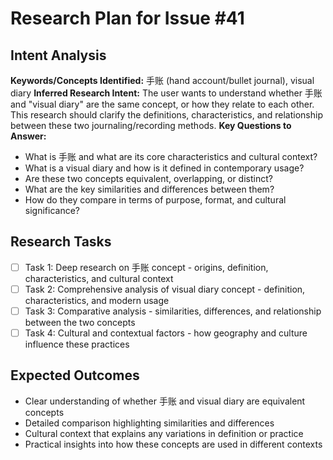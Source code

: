 # Research Plan for Issue #41

## Intent Analysis
**Keywords/Concepts Identified:** 手账 (hand account/bullet journal), visual diary
**Inferred Research Intent:** The user wants to understand whether 手账 and "visual diary" are the same concept, or how they relate to each other. This research should clarify the definitions, characteristics, and relationship between these two journaling/recording methods.
**Key Questions to Answer:** 
- What is 手账 and what are its core characteristics and cultural context?
- What is a visual diary and how is it defined in contemporary usage?
- Are these two concepts equivalent, overlapping, or distinct?
- What are the key similarities and differences between them?
- How do they compare in terms of purpose, format, and cultural significance?

## Research Tasks
- [ ] Task 1: Deep research on 手账 concept - origins, definition, characteristics, and cultural context
- [ ] Task 2: Comprehensive analysis of visual diary concept - definition, characteristics, and modern usage
- [ ] Task 3: Comparative analysis - similarities, differences, and relationship between the two concepts
- [ ] Task 4: Cultural and contextual factors - how geography and culture influence these practices

## Expected Outcomes
- Clear understanding of whether 手账 and visual diary are equivalent concepts
- Detailed comparison highlighting similarities and differences
- Cultural context that explains any variations in definition or practice
- Practical insights into how these concepts are used in different contexts